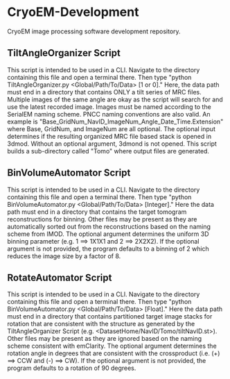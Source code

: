 # CryoEM-Development
CryoEM image processing software development repository.

## TiltAngleOrganizer Script
This script is intended to be used in a CLI. Navigate to the directory containing this file and open a terminal there. Then type "python TiltAngleOrganizer.py <Global/Path/To/Data> [1 or 0]." Here, the data path must end in a directory that contains ONLY a tilt series of MRC files. Multiple images of the same angle are okay as the script will search for and use the latest recorded image. Images must be named according to the SerialEM naming scheme. PNCC naming conventions are also valid. An example is "Base_GridNum_NavID_ImageNum_Angle_Date_Time.Extension" where Base, GridNum, and ImageNum are all optional. The optional input determines if the resulting organized MRC file based stack is opened in 3dmod. Without an optional argument, 3dmond is not opened. This script builds a sub-directory called "Tomo" where output files are generated.

## BinVolumeAutomator Script
This script is intended to be used in a CLI. Navigate to the directory containing this file and open a terminal there. Then type "python BinVolumeAutomator.py <Global/Path/To/Data> [Integer]." Here the data path must end in a directory that contains the target tomogram reconstructions for binning. Other files may be present as they are automatically sorted out from the reconstructions based on the naming scheme from IMOD. The optional argument determines the uniform 3D binning parameter (e.g. 1 ==> 1X1X1 and 2 ==> 2X2X2). If the optional argument is not provided, the program defaults to a binning of 2 which reduces the image size by a factor of 8.

## RotateAutomator Script
This script is intended to be used in a CLI. Navigate to the directory containing this file and open a terminal there. Then type "python BinVolumeAutomator.py <Global/Path/To/Data> [Float]." Here the data path must end in a directory that contains partitioned target image stacks for rotation that are consistent with the structure as generated by the TiltAngleOrganizer Script (e.g. <DatasetHome/NavID/Tomo/tiltNavID.st>). Other files may be present as they are ignored based on the naming scheme consistent with emClarity. The optional argument determines the rotation angle in degrees that are consistent with the crossproduct (i.e. (+) ==> CCW and (-) ==> CW). If the optional argument is not provided, the program defaults to a rotation of 90 degrees.
